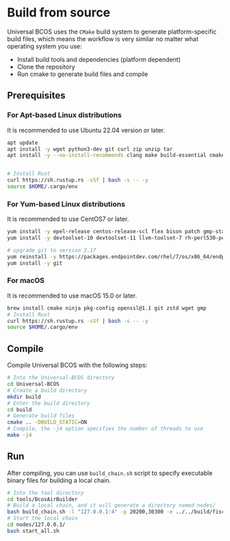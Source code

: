 # Build from source

Universal BCOS uses the `CMake` build system to generate platform-specific build files, which means the
workflow is very similar no matter what operating system you use:

- Install build tools and dependencies (platform dependent)
- Clone the repository
- Run cmake to generate build files and compile

## Prerequisites

### For Apt-based Linux distributions

It is recommended to use Ubuntu 22.04 version or later.

```bash
apt update
apt install -y wget python3-dev git curl zip unzip tar
apt install -y --no-install-recommends clang make build-essential cmake libssl-dev zlib1g-dev ca-certificates libgmp-dev flex bison patch libzstd-dev ninja-build pkg-config autoconf


# Install Rust
curl https://sh.rustup.rs -sSf | bash -s -- -y
source $HOME/.cargo/env
```

### For Yum-based Linux distributions

It is recommended to use CentOS7 or later.

```bash
yum install -y epel-release centos-release-scl flex bison patch gmp-static
yum install -y devtoolset-10 devtoolset-11 llvm-toolset-7 rh-perl530-perl cmake3 zlib-devel ccache lcov python-devel python3-devel

# upgrade git to version 2.17
yum reinstall -y https://packages.endpointdev.com/rhel/7/os/x86_64/endpoint-repo.x86_64.rpm
yum install -y git
```

### For macOS

It is recommended to use macOS 15.0 or later.

```bash
brew install cmake ninja pkg-config openssl@1.1 git zstd wget gmp
# Install Rust
curl https://sh.rustup.rs -sSf | bash -s -- -y
source $HOME/.cargo/env
```

## Compile

Compile Universal BCOS with the following steps:

```bash
# Into the Universal-BCOS directory
cd Universal-BCOS
# Create a build directory
mkdir build
# Enter the build directory
cd build
# Generate build files
cmake .. -DBUILD_STATIC=ON
# Compile, the -j4 option specifies the number of threads to use
make -j4
```

## Run

After compiling, you can use `build_chain.sh` script to specify executable binary files for building a local chain.

```bash
# Into the tool directory
cd tools/BcosAirBuilder
# Build a local chain, and it will generate a directory named nodes/
bash build_chain.sh -l "127.0.0.1:4" -p 20200,30300 -e ../../build/fisco-bcos-air/fisco-bcos
# Start the local chain
cd nodes/127.0.0.1/
bash start_all.sh
```

